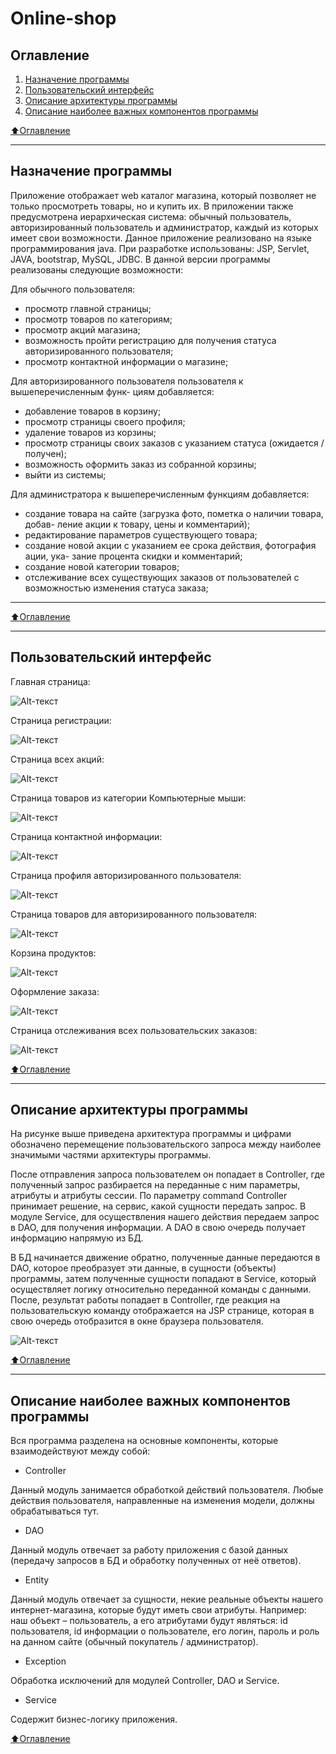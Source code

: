 # Online-shop

## Оглавление

1. [Назначение программы](#Назначение-программы)
2. [Пользовательский интерфейс](#Пользовательский-интерфейс)
3. [Описание архитектуры программы](#Описание-архитектуры-программы)
4. [Описание наиболее важных компонентов программы](#Описание-наиболее-важных-компонентов-программы)
    

[:arrow_up:Оглавление](#Оглавление)
___
## Назначение программы

Приложение отображает web каталог магазина, который позволяет не только просмотреть товары, но и купить их. В приложении также предусмотрена иерархическая система: обычный пользователь, авторизированный пользователь и администратор, каждый из которых имеет свои возможности. Данное приложение реализовано на языке программирования java. При разработке использованы: JSP, Servlet, JAVA, bootstrap, MySQL, JDBC. В данной версии программы реализованы следующие возможности:

Для обычного пользователя:

-	просмотр главной страницы;
-	просмотр товаров по категориям;
-	просмотр акций магазина;
-	возможность пройти регистрацию для получения статуса авторизированного пользователя;
-	просмотр контактной информации о магазине;

Для авторизированного пользователя пользователя к вышеперечисленным функ- циям добавляется:

-	добавление товаров в корзину;
-	просмотр страницы своего профиля;
-	удаление товаров из корзины;
-	просмотр страницы своих заказов с указанием статуса (ожидается / получен);
-	возможность оформить заказ из собранной корзины;
-	выйти из системы;

Для администратора к вышеперечисленным функциям добавляется:

-	создание товара на сайте (загрузка фото, пометка о наличии товара, добав- ление акции к товару, цены и комментарий);
-	редактирование параметров существующего товара;
-	создание новой акции с указанием ее срока действия, фотография ации, ука- зание процента скидки и комментарий;
-	создание новой категории товаров;
-	отслеживание всех существующих заказов от пользователей с возможностью изменения статуса заказа;

____
[:arrow_up:Оглавление](#Оглавление)
____
## Пользовательский интерфейс

Главная страница:

![Alt-текст](img/mainPage.jpg "mainPage")

Страница регистрации:

![Alt-текст](img/regPage.jpg "mainPage")

Страница всех акций:

![Alt-текст](img/promoPage.jpg "mainPage")

Страница товаров из категории Компьютерные мыши:

![Alt-текст](img/mousePage.jpg "mousePage")

Страница контактной информации:

![Alt-текст](img/contactPage.jpg "contactPage")

Страница профиля авторизированного пользователя:

![Alt-текст](img/autoPerson.jpg "autoPerson")

Страница товаров для авторизированного пользователя:

![Alt-текст](img/bagPerson.jpg "bagPerson")

Корзина продуктов:

![Alt-текст](img/bag.jpg "bag")

Оформление заказа:

![Alt-текст](img/findBag.jpg "findBag")

Страница отслеживания всех пользовательских заказов:

![Alt-текст](img/check.jpg "check")

    
[:arrow_up:Оглавление](#Оглавление)
____
## Описание архитектуры программы
   
На рисунке выше приведена архитектура программы и цифрами обозначено перемещение пользовательского запроса между наиболее значимыми частями архитектуры программы.
 
После отправления запроса пользователем он попадает в Controller, где полученный запрос разбирается на переданные с ним параметры, атрибуты и атрибуты сессии. По параметру command Controller принимает решение, на сервис, какой сущности передать запрос. В модуле Service, для осуществления нашего действия передаем запрос в DAO, для получения информации. А DAO в свою очередь получает информацию напрямую из БД.

В БД начинается движение обратно, полученные данные передаются в DAO, которое преобразует эти данные, в сущности (объекты) программы, затем полученные сущности попадают в Service, который осуществляет логику относительно переданной команды с данными. После, результат работы попадает в Controller, где реакция на пользовательскую команду отображается на JSP странице, которая в свою очередь отобразится в окне браузера пользователя.

![Alt-текст](img/arh.jpg "arhPage")
    
[:arrow_up:Оглавление](#Оглавление)
___
## Описание наиболее важных компонентов программы

Вся программа разделена на основные компоненты, которые взаимодействуют между собой:

- Controller

Данный модуль занимается обработкой действий пользователя. Любые действия пользователя, направленные на изменения модели, должны обрабатываться тут.

- DAO

Данный модуль отвечает за работу приложения с базой данных (передачу запросов в БД и обработку полученных от неё ответов).

- Entity

Данный модуль отвечает за сущности, некие реальные объекты нашего интернет-магазина, которые будут иметь свои атрибуты. Например: наш объект – пользователь, а его атрибутами будут являться: id пользователя, id информации о пользователе, его логин, пароль и роль на данном сайте (обычный покупатель / администратор).

- Exception

Обработка исключений для модулей Controller, DAO и Service.

- Service

Содержит бизнес-логику приложения.

[:arrow_up:Оглавление](#Оглавление)